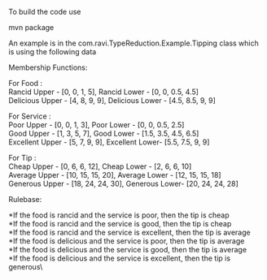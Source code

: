 To build the code use 

mvn package

An example is in the com.ravi.TypeReduction.Example.Tipping class which is using the following data

Membership Functions:

For Food : \
Rancid Upper - [0, 0, 1, 5], Rancid Lower - [0, 0, 0.5, 4.5]\
Delicious Upper - [4, 8, 9, 9], Delicious Lower - [4.5, 8.5, 9, 9]

For Service : \
Poor Upper - [0, 0, 1, 3], Poor Lower - [0, 0, 0.5, 2.5]\
Good Upper - [1, 3, 5, 7], Good Lower - [1.5, 3.5, 4.5, 6.5]\
Excellent Upper - [5, 7, 9, 9], Excellent Lower- [5.5, 7.5, 9, 9]

For Tip : \
Cheap Upper - [0, 6, 6, 12], Cheap Lower - [2, 6, 6, 10]\
Average Upper - [10, 15, 15, 20], Average Lower - [12, 15, 15, 18]\
Generous Upper - [18, 24, 24, 30], Generous Lower- [20, 24, 24, 28]

Rulebase:

*If the food is rancid and the service is poor, then the tip is cheap\
*If the food is rancid and the service is good, then the tip is cheap\
*If the food is rancid and the service is excellent, then the tip is average\
*If the food is delicious and the service is poor, then the tip is average\
*If the food is delicious and the service is good, then the tip is average\
*If the food is delicious and the service is excellent, then the tip is generous\


